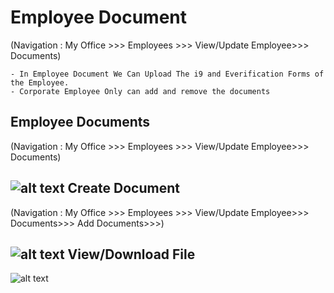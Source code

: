 Employee Document
===========
(Navigation : My Office >>> Employees >>> View/Update Employee>>> Documents)

    - In Employee Document We Can Upload The i9 and Everification Forms of the Employee.
    - Corporate Employee Only can add and remove the documents

Employee Documents
----
(Navigation : My Office >>> Employees >>> View/Update Employee>>> Documents)

![alt text](../images/add-document-profile.png "Employee Documents")
Create Document
----
(Navigation : My Office >>> Employees >>> View/Update Employee>>> Documents>>> Add Documents>>>)

![alt text](../images/create-document-profile.png "Employee Documents")
View/Download File
----
![alt text](../images/document-read-profile.png "Employee Documents")